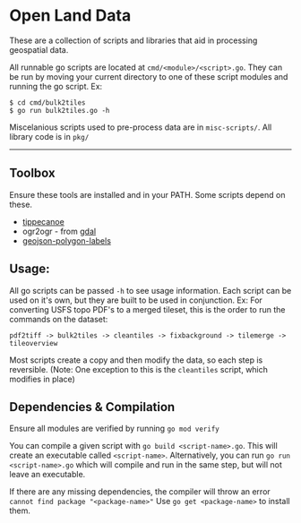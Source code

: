# Open Land Data

These are a collection of scripts and libraries that aid in processing geospatial data.


All runnable go scripts are located at `cmd/<module>/<script>.go`. They can be run by moving your current directory to one of these script modules and running the go script. Ex:
```shell
$ cd cmd/bulk2tiles
$ go run bulk2tiles.go -h
```
Miscelanious scripts used to pre-process data are in `misc-scripts/`.
All library code is in `pkg/`

---

## Toolbox
Ensure these tools are installed and in your PATH. Some scripts depend on these.
- [tippecanoe](https://github.com/mapbox/tippecanoe)
- ogr2ogr - from [gdal](https://gdal.org/download.html)
- [geojson-polygon-labels](https://github.com/andrewharvey/geojson-polygon-labels)

## Usage:
All go scripts can be passed `-h` to see usage information. Each script can be used on it's own, but they are built to be used in conjunction. Ex: For converting USFS topo PDF's to
a merged tileset, this is the order to run the commands on the dataset:
```
pdf2tiff -> bulk2tiles -> cleantiles -> fixbackground -> tilemerge -> tileoverview
```
Most scripts create a copy and then modify the data, so each step is reversible. (Note: One exception to this is the `cleantiles` script, which modifies in place)
## Dependencies & Compilation

Ensure all modules are verified by running `go mod verify`

You can compile a given script with `go build <script-name>.go`. This will create an executable called `<script-name>`.
Alternatively, you can run `go run <script-name>.go` which will compile and run in the same step, but will not leave an executable.

If there are any missing dependencies, the compiler will throw an error `cannot find package "<package-name>"` Use `go get <package-name>` to install them.

